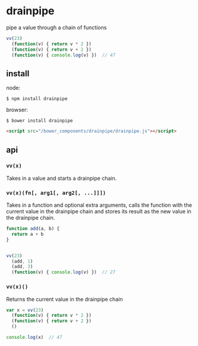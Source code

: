 # drainpipe

pipe a value through a chain of functions

```javascript
vv(23)
  (function(v) { return v * 2 })
  (function(v) { return v + 2 })
  (function(v) { console.log(v) })  // 47
```


## install

node:

```
$ npm install drainpipe
```

browser:

```
$ bower install drainpipe
```

```html
<script src="/bower_components/drainpipe/drainpipe.js"></script>
```


## api

### `vv(x)`

Takes in a value and starts a drainpipe chain.

### `vv(x)(fn[, arg1[, arg2[, ...]]])`

Takes in a function and optional extra arguments, calls the function with the current value in the drainpipe chain and stores its result as the new value in the drainpipe chain.

```javascript
function add(a, b) {
  return a + b
}


vv(23)
  (add, 1)
  (add, 3)
  (function(v) { console.log(v) })  // 27
```

### `vv(x)()`

Returns the current value in the drainpipe chain

```javascript
var x = vv(23)
  (function(v) { return v * 2 })
  (function(v) { return v + 2 })
  ()

console.log(x)  // 47
```
